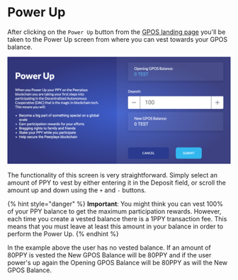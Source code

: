 # Power Up

After clicking on the `Power Up` button from the [GPOS landing page](gpos-landing-page.md) you'll be taken to the Power Up screen from where you can vest towards your GPOS balance.

![](../../../.gitbook/assets/screen-shot-2020-02-12-at-2.29.22-pm.png)

The functionality of this screen is very straightforward. Simply select an amount of PPY to vest by either entering it in the Deposit field, or scroll the amount up and down using the `+` and `-` buttons.

{% hint style="danger" %}
**Important**: You might think you can vest 100% of your PPY balance to get the maximum participation rewards. However, each time you create a vested balance there is a 1PPY transaction fee. This means that you must leave at least this amount in your balance in order to perform the Power Up.
{% endhint %}

In the example above the user has no vested balance. If an amount of 80PPY is vested the New GPOS Balance will be 80PPY and if the user power's up again the Opening GPOS Balance will be 80PPY as will the New GPOS Balance.

